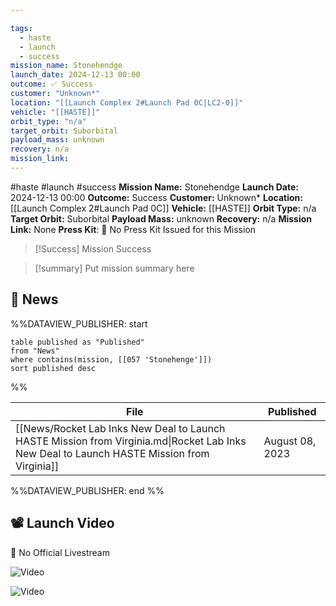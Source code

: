 ```yaml
---

tags:
  - haste
  - launch
  - success
mission_name: Stonehendge
launch_date: 2024-12-13 00:00
outcome: ✅ Success
customer: "Unknown*"
location: "[[Launch Complex 2#Launch Pad 0C|LC2-0]]"
vehicle: "[[HASTE]]"
orbit_type: "n/a"
target_orbit: Suborbital
payload_mass: unknown
recovery: n/a
mission_link: 
---
```


#haste #launch #success
**Mission Name:** Stonehendge
**Launch Date:** 2024-12-13 00:00
**Outcome:** Success
**Customer:** Unknown*
**Location:** [[Launch Complex 2#Launch Pad 0C]]
**Vehicle:** [[HASTE]]
**Orbit Type:** n/a
**Target Orbit:** Suborbital
**Payload Mass:** unknown
**Recovery:** n/a
**Mission Link:** None
**Press Kit**: 🚫 No Press Kit Issued for this Mission

>[!Success] Mission Success

>[!summary]
>Put mission summary here

## 📰 News
%%DATAVIEW_PUBLISHER: start
```
table published as "Published"
from "News"
where contains(mission, [[057 'Stonehenge']])
sort published desc
```
%%

| File                                                                                                                                       | Published       |
| ------------------------------------------------------------------------------------------------------------------------------------------ | --------------- |
| [[News/Rocket Lab Inks New Deal to Launch HASTE Mission from Virginia.md\|Rocket Lab Inks New Deal to Launch HASTE Mission from Virginia]] | August 08, 2023 |

%%DATAVIEW_PUBLISHER: end %%

## 📽️ Launch Video

🚫 No Official Livestream  

![Video](https://x.com/kyle_LTS/status/1867760256274903275)

![Video](https://x.com/joshlikesrocket/status/1867745406341591451)